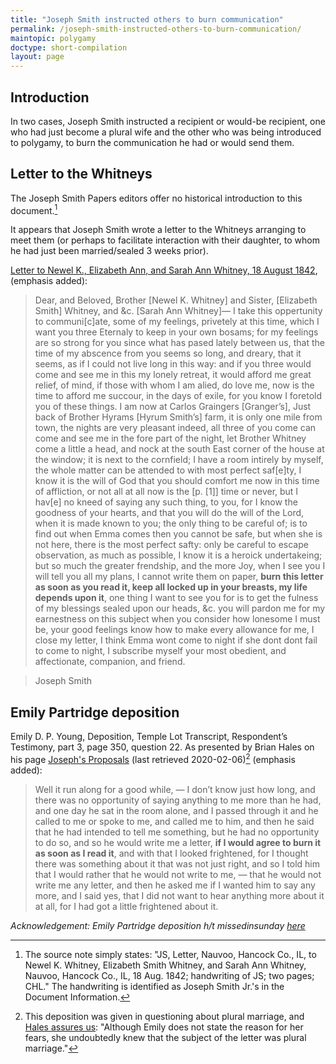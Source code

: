 ```yaml
---
title: "Joseph Smith instructed others to burn communication"
permalink: /joseph-smith-instructed-others-to-burn-communication/
maintopic: polygamy
doctype: short-compilation
layout: page
---
```


## Introduction

In two cases, Joseph Smith instructed a recipient or would-be recipient, one who had just become a plural wife and the other who was being introduced to polygamy, to burn the communication he had or would send them.

## Letter to the Whitneys

The Joseph Smith Papers editors offer no historical introduction to this document.[^sourcenote]

It appears that Joseph Smith wrote a letter to the Whitneys arranging to meet them (or perhaps to facilitate interaction with their daughter, to whom he had just been married/sealed 3 weeks prior).

[Letter to Newel K., Elizabeth Ann, and Sarah Ann Whitney, 18 August 1842](https://www.josephsmithpapers.org/paper-summary/letter-to-newel-k-elizabeth-ann-and-sarah-ann-whitney-18-august-1842/2#full-transcript), (emphasis added):

> Dear, and Beloved, Brother [Newel K. Whitney] and Sister, [Elizabeth Smith] Whitney, and &c. [Sarah Ann Whitney]—
I take this oppertunity to communi[c]ate, some of my feelings, privetely at this time, which I want you three Eternaly to keep in your own bosams; for my feelings are so strong for you since what has pased lately between us, that the time of my abscence from you seems so long, and dreary, that it seems, as if I could not live long in this way: and if you three would come and see me in this my lonely retreat, it would afford me great relief, of mind, if those with whom I am alied, do love me, now is the time to afford me succour, in the days of exile, for you know I foretold you of these things. I am now at Carlos Graingers [Granger’s], Just back of Brother Hyrams [Hyrum Smith’s] farm, it is only one mile from town, the nights are very pleasant indeed, all three of you come can come and see me in the fore part of the night, let Brother Whitney come a little a head, and nock at the south East corner of the house at the window; it is next to the cornfield; I have a room intirely by myself, the whole matter can be attended to with most perfect saf[e]ty, I know it is the will of God that you should comfort me now in this time of affliction, or not all at all now is the [p. [1]] time or never, but I hav[e] no kneed of saying any such thing, to you, for I know the goodness of your hearts, and that you will do the will of the Lord, when it is made known to you; the only thing to be careful of; is to find out when Emma comes then you cannot be safe, but when she is not here, there is the most perfect safty: only be careful to escape observation, as much as possible, I know it is a heroick undertakeing; but so much the greater frendship, and the more Joy, when I see you I will tell you all my plans, I cannot write them on paper, **burn this letter as soon as you read it, keep all locked up in your breasts, my life depends upon it**, one thing I want to see you for is to get the fulness of my blessings sealed upon our heads, &c. you will pardon me for my earnestness on this subject when you consider how lonesome I must be, your good feelings know how to make every allowance for me, I close my letter, I think Emma wont come to night if she dont dont fail to come to night, I subscribe myself your most obedient, and affectionate, companion, and friend.

> Joseph Smith

## Emily Partridge deposition

Emily D. P. Young, Deposition, Temple Lot Transcript, Respondent’s Testimony, part 3, page 350, question 22.  As presented by Brian Hales on his page [Joseph's Proposals](https://josephsmithspolygamy.org/joseph-smith-proposals/) (last retrieved 2020-02-06)[^aboutpolygamy] (emphasis added):

> Well it run along for a good while, — I don’t know just how long, and there was no opportunity of saying anything to me more than he had, and one day he sat in the room alone, and I passed through it and he called to me or spoke to me, and called me to him, and then he said that he had intended to tell me something, but he had no opportunity to do so, and so he would write me a letter, **if I would agree to burn it as soon as I read it**, and with that I looked frightened, for I thought there was something about it that was not just right, and so I told him that I would rather that he would not write to me, — that he would not write me any letter, and then he asked me if I wanted him to say any more, and I said yes, that I did not want to hear anything more about it at all, for I had got a little frightened about it.

*Acknowledgement: Emily Partridge deposition h/t missedinsunday [here](https://www.reddit.com/r/exmormon/comments/ezu31h/joseph_smith_was_grooming_girls_from_a_position/)*

[^sourcenote]: The source note simply states: "JS, Letter, Nauvoo, Hancock Co., IL, to Newel K. Whitney, Elizabeth Smith Whitney, and Sarah Ann Whitney, Nauvoo, Hancock Co., IL, 18 Aug. 1842; handwriting of JS; two pages; CHL."  The handwriting is identified as Joseph Smith Jr.'s in the Document Information.

[^aboutpolygamy]: This deposition was given in questioning about plural marriage, and [Hales assures us](https://josephsmithspolygamy.org/joseph-smith-proposals/): "Although Emily does not state the reason for her fears, she undoubtedly knew that the subject of the letter was plural marriage."
